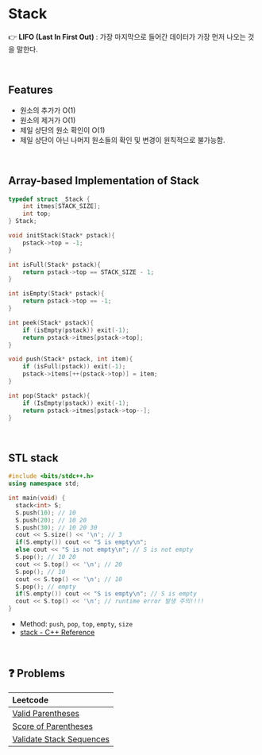 # Stack

👉 **LIFO (Last In First Out)** : 가장 마지막으로 들어간 데이터가 가장 먼저 나오는 것을 말한다.

<br/>

## Features

- 원소의 추가가 O(1)
- 원소의 제거가 O(1)
- 제일 상단의 원소 확인이 O(1)
- 제일 상단이 아닌 나머지 원소들의 확인 및 변경이 원칙적으로 불가능함.

<br/>

## Array-based Implementation of Stack

```cpp
typedef struct _Stack {
	int itmes[STACK_SIZE];
	int top;
} Stack;

void initStack(Stack* pstack){
	pstack->top = -1;
}

int isFull(Stack* pstack){
	return pstack->top == STACK_SIZE - 1;
}

int isEmpty(Stack* pstack){
	return pstack->top == -1;
}

int peek(Stack* pstack){
	if (isEmpty(pstack)) exit(-1);
	return pstack->itmes[pstack->top];
}

void push(Stack* pstack, int item){
	if (isFull(pstack)) exit(-1);
	pstack->items[++(pstack->top)] = item;
}

int pop(Stack* pstack){
	if (IsEmpty(pstack)) exit(-1);
	return pstack->itmes[pstack->top--];
}
```

<br/>

## STL stack

```cpp
#include <bits/stdc++.h>
using namespace std;

int main(void) {
  stack<int> S;
  S.push(10); // 10
  S.push(20); // 10 20
  S.push(30); // 10 20 30
  cout << S.size() << '\n'; // 3
  if(S.empty()) cout << "S is empty\n";
  else cout << "S is not empty\n"; // S is not empty
  S.pop(); // 10 20
  cout << S.top() << '\n'; // 20
  S.pop(); // 10
  cout << S.top() << '\n'; // 10
  S.pop(); // empty
  if(S.empty()) cout << "S is empty\n"; // S is empty
  cout << S.top() << '\n'; // runtime error 발생 주의!!!!
}
```

- Method: `push`, `pop`, `top`, `empty`, `size`
- [stack - C++ Reference](https://m.cplusplus.com/reference/stack/stack/)

<br/>

## ❓ Problems

| Leetcode                                                                                         |
| :----------------------------------------------------------------------------------------------- |
| [Valid Parentheses](https://github.com/eunnbi/algorithm/blob/main/stack/leetcode/20.cpp)         |
| [Score of Parentheses](https://github.com/eunnbi/algorithm/blob/main/stack/leetcode/856.cpp)     |
| [Validate Stack Sequences](https://github.com/eunnbi/algorithm/blob/main/stack/leetcode/946.cpp) |
